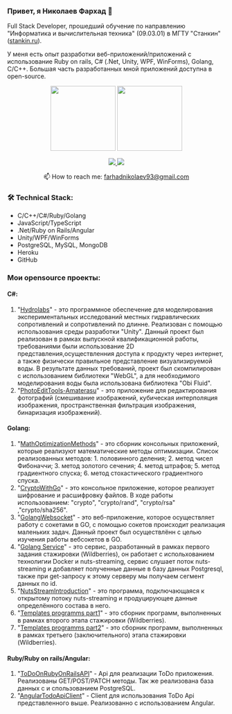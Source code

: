 ### Привет, я Николаев Фархад 👋

Full Stack Developer, прошедший обучение по направлению "Информатика и вычислительная техника" (09.03.01) в МГТУ "Станкин" (<a href='https://stankin.ru/'>stankin.ru</a>). 

У меня есть опыт разработки веб-приложений/приложений с использование Ruby on rails, C# (.Net, Unity, WPF, WinForms), Golang, C/C++. Большая часть разработанных мной приложений доступна в open-source.

<p align='center'>
   <a href="https://github-readme-stats.vercel.app/api?username=FireBiteSlime&show_icons=true&count_private=true"><img
           height=150
           src="https://github-readme-stats.vercel.app/api?username=FireBiteSlime&show_icons=true&count_private=true"/></a>
   <a href="https://github.com/FireBiteSlime/github-readme-stats"><img height=150
                                                                  src="https://github-readme-stats.vercel.app/api/top-langs/?username=FireBiteSlime&layout=compact"/></a>
</p>

<p align='center'>
   <a href="https://www.linkedin.com/in/farkhad-nikolaev-237a3324a/">
       <img src="https://img.shields.io/badge/linkedin-%230077B5.svg?&style=for-the-badge&logo=linkedin&logoColor=white"/>
   </a>
   <a href="https://t.me/fnSOLO">
       <img src="https://img.shields.io/badge/Telegram-2CA5E0?style=for-the-badge&logo=telegram&logoColor=white"/>
   </a>
<p align='center'>
   📫 How to reach me: <a href='mailto:farhadnikolaev93@gmail.com'>farhadnikolaev93@gmail.com</a>
</p>

### 🛠 Technical Stack:
*   C/C++/C#/Ruby/Golang
*   JavaScript/TypeScript
*   .Net/Ruby on Rails/Angular
*   Unity/WPF/WinForms
*   PostgreSQL, MySQL, MongoDB
*   Heroku
*   GitHub

### Мои opensource проекты:
#### С#: 
1. "<a href='https://github.com/FireBiteSlime/hydrolabs#hydrolabs'>Hydrolabs</a>" - это программное обеспечение для моделирования экспериментальных исследований местных гидравлических сопротивлений и сопротивлений по длинне. Реализован с помощью использования среды разработки "Unity". Данный проект был реализован в рамках выпускной квалификационной работы, требованиями были использование 2D представления,осуществленния доступа к продукту через интернет, а также физически правильное представление визуализируемой воды. В результате данных требований, проект был скомпилирован с использованием библиотеки "WebGL", а для необходимого моделирования воды была использована библиотека "Obi Fluid".
2. "<a href='https://github.com/FireBiteSlime/PhotoEditTools-Amaterasu#photoedittools-amaterasu'>PhotoEditTools-Amaterasu</a>" - это приложение для редактирования фотографий (смешивание изображений, кубическая интерполяция изображения, пространственная фильтрация изображения, бинаризация изображений).
#### Golang:
1. "<a href='https://github.com/FireBiteSlime/MathOptimizationMethods'>MathOptimizationMethods</a>" - это сборник консольных приложений, которые реализуют математические методы оптимизации. Список реализованных методов: 1. половинного деления; 2. метод чисел Фибоначчи; 3. метод золотого сечения; 4. метод штрафов; 5. метод градиентного спуска; 6.  метод стохастического градиентного спуска.
2. "<a href='https://github.com/FireBiteSlime/CryptoWithGo'>CryptoWithGo</a>" - это консольное приложение, которое реализует шифрование и расшифровку файлов. В ходе работы использованием: "crypto", "crypto/rand", "crypto/rsa" ,"crypto/sha256".
3. "<a href='https://github.com/FireBiteSlime/GolangWebsocket'>GolangWebsocket</a>" - это веб-приложение, которое осуществляет работу с сокетами в GO, с помощью сокетов происходит реализация маленьких задач. Данный проект был осуществлённ с целью изучения работы вебсокетов в GO.
4. "<a href='https://github.com/FireBiteSlime/golangservicel0'>Golang Service</a>" - это сервис, разработанный в рамках первого задания стажировки (Wildberries), он работает с испольхованием технолигии Docker и nuts-streaming, сервис слушает поток nuts-streaming и добавляет полученные данные в базу данных Postgresql, также при get-запросу к этому серверу мы получаем сегмент данных по id.
5. "<a href='https://github.com/FireBiteSlime/NutsStreamIntroduction'>NutsStreamIntroduction</a>" - это программа, подключающаяся к открытому потоку nuts-streaming и продуцирующее данные определённого состава в него.
6. "<a href='https://github.com/FireBiteSlime/gosysl1'>Templates programms part1</a>" - это сборник программ, выполненных в рамках второго этапа стажировки (Wildberries).
7. "<a href='https://github.com/FireBiteSlime/gosysl2'>Templates programms part2</a>" - это сборник программ, выполненных в рамках третьего (заключительного) этапа стажировки (Wildberries).
#### Ruby/Ruby on rails/Angular:
1. "<a href='https://github.com/FireBiteSlime/ToDoOnRubyOnRailsAPI'>ToDoOnRubyOnRailsAPI</a>" - Api для реализации ToDo приложения. Реализованы GET/POST/PATCH методы. Так же реализована база данных с и спользованием PostgreSQL.
2. "<a href='https://github.com/FireBiteSlime/AngularTodoApiClient'>AngularTodoApiClient</a>" - Client для использования ToDo Api представленного выше. Реализованно с использованием Angular.



